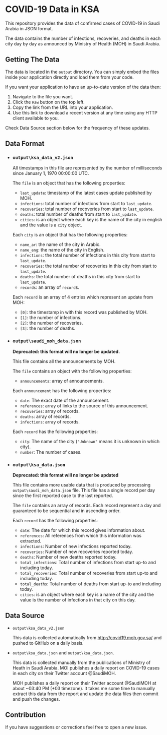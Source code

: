 
# COVID-19 Data in KSA

This repository provides the data of confirmed cases of COVID-19 in Saudi Arabia in JSON format. 

The data contains the number of infections, recoveries, and deaths in each city day by day as announced by Ministry of Health (MOH) in Saudi Arabia.

## Getting The Data

The data is located in the `output` directory.
You can simply embed the files inside your application directly and load them from your code.

If you want your application to have an up-to-date version of the data then:
1. Navigate to the file you want.
2. Click the `Raw` button on the top left.
3. Copy the link from the URL into your application.
4. Use this link to download a recent version at any time using any HTTP client available to you.

Check Data Source section below for the frequency of these updates.

## Data Format

* ###  `output\ksa_data_v2.json`

  All timestamps in this file are represented by the number of milliseconds since January 1, 1970 00:00:00 UTC.

  The `file` is an object that has the following properties:
    - `last_update`: timestamp of the latest cases update published by MOH.
    - `infections`: total number of infections from start to `last_update`.
    - `recoveries`: total number of recoveries from start to `last_update`.
    - `deaths`: total number of deaths from start to `last_update`.
    - `cities`: is an object where each key is the name of the city in english and the value is a `city` object.

  Each `city` is an object that has the following properties:
    - `name_ar`: the name of the city in Arabic.
    - `name_eng`: the name of the city in English.
    - `infections`: the total number of infections in this city from start to `last_update`.
    - `recoveries`: the total number of recoveries in this city from start to `last_update`.
    - `deaths`: the total number of deaths in this city from start to `last_update`.
    - `records`: an array of `record`s.

  Each `record` is an array of 4 entries which represent an update from MOH:
    - `[0]`: the timestamp in with this record was published by MOH.
    - `[1]`: the number of infections.
    - `[2]`: the number of recoveries.
    - `[3]`: the number of deaths.

* ###  `output\saudi_moh_data.json`

  **Deprecated: this format will no longer be updated.**

  This file contains all the announcements by MOH.

  The `file` contains an object with the following properties:
   - `announcements`: array of announcements.
  
  Each `announcement` has the following properties:
   - `date`: The exact date of the announcement.
   - `references`: array of links to the source of this announcement.
   - `recoveries`: array of records.
   - `deaths`: array of records.
   - `infections`: array of records.

  Each `record` has the following properties:
   - `city`: The name of the city (`"Unknown"` means it is unknown in which city).
   - `number`: The number of cases.


* ###  `output\ksa_data.json`

  **Deprecated: this format will no longer be updated**

  This file contains more usable data that is produced by processing `output\saudi_moh_data.json` file.
  This file has a single record per day since the first reported case to the last reported.

  The `file` contains an array of records. Each record represent a day and guaranteed to be sequential and in ascending order.

  Each `record` has the following properties:
   - `date`: The date for which this record gives information about.
   - `references`: All references from which this information was extracted.
   - `infections`: Number of new infections reported today.
   - `recoveries`: Number of new recoveries reported today.
   - `deaths`: Number of new deaths reported today.
   - `total_infections`: Total number of infections from start up-to and including today.
   - `total_recoveries`: Total number of recoveries from start up-to and including today.
   - `total_deaths`: Total number of deaths from start up-to and including today.
   - `cities`: is an object where each key is a name of the city and the value is the number of infections in that city on this day.


## Data Source

  - `output\ksa_data_v2.json`

    This data is collected automatically from http://covid19.moh.gov.sa/ and pushed to GitHub on a daily basis.
  
  - `output\ksa_data.json` and `output\ksa_data.json`.

    This data is collected manually from the publications of Ministry of Heath in Saudi Arabia.
    MOI publishes a daily report on COVID-19 cases in each city on their Twitter account @SaudiMOH.

    MOH publishes a daily report on their Twitter account @SaudiMOH at about ~03:40 PM (+03 timezone). 
    It takes me some time to manually extract this data from the report and update the data files then commit and push the changes.

## Contribution

If you have suggestions or corrections feel free to open a new issue.

